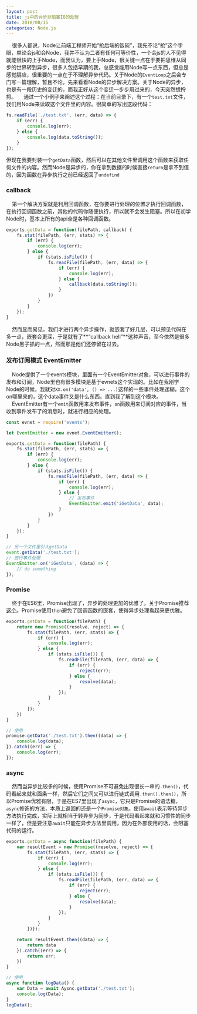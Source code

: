 ```yaml
---
layout: post
title: js中的异步非阻塞IO的处理
date: 2018/08/15
categories: Node.js
---
```

&#160;&#160;&#160;&#160;很多人都说，Node让前端工程师开始“抢后端的饭碗”，我先不论“抢”这个字眼，单论会js和会Node，我并不认为二者有任何可等价性，一个会js的人不见得就能很快的上手Node，而我认为，要上手Node，很关键一点在于要把思维从同步的世界转到异步，很多人包括早期的我，总感觉能用Node写一点东西，但总是感觉膈应，很重要的一点在于不理解异步代码。关于Node的`EventLoop`之后会专门写一篇理解，暂且不论，先来看看Node的异步解决方案。关于Node的异步，也是有一段历史的变迁的，而我正好从这个变迁一步步用过来的，今天突然想捋捋。
&#160;&#160;&#160;&#160;通过一个小例子来阐述这个过程：在当前目录下，有一个`test.txt`文件，我们用Node来读取这个文件里的内容。很简单的写出这段代码：

```js
fs.readFile('./test.txt', (err, data) => {
    if (err) {
        console.log(err);
    } else {
        console.log(data.toString());
    }
});
```

但现在我要封装一个`getData`函数，然后可以在其他文件里调用这个函数来获取任何文件的内容。然而Node是异步的，你在拿到数据的时候直接`return`是拿不到值的，因为函数在异步执行之前已经返回了`undefind`

### callback
&#160;&#160;&#160;&#160;第一个解决方案就是利用回调函数，在你要进行处理的位置才执行回调函数，在执行回调函数之前，其他的代码你随便执行，所以就不会发生阻塞。所以在初学Node时，基本上所有的api全是各种回调函数。

```js
exports.getData = function(filePath, callback) {
    fs.stat(filePath, (err, stats) => {
        if (err) {
            console.log(err);
        } else {
            if (stats.isFile()) {
                fs.readFile(filePath, (err, data) => {
                    if (err) {
                        console.log(err);
                    } else {
                        callback(data.toString());
                    }
                })
            }
        }
    });
}
```

&#160;&#160;&#160;&#160;然而显而易见，我们才进行两个异步操作，就嵌套了好几层，可以预见代码在多一点，嵌套会更深，于是就有了**“callback hell”**这种声音，至今依然是很多Node黑子抓的一点，然而那是他们还停留在过去。

### 发布订阅模式 EventEmitter
&#160;&#160;&#160;&#160;Node提供了一个events模块，里面有一个EventEmitter对象，可以进行事件的发布和订阅，Node里也有很多模块是基于evnets这个实现的。比如在我刚学Node的时候，我就对`XX.on('data', () => ...)`这样的一些事件处理迷糊，这个on哪里来的，这个data事件又是什么东西。直到我了解到这个模块。
&#160;&#160;&#160;&#160;EventEmitter有一个`emit`函数用来发布事件，`on`函数用来订阅对应的事件，当收到事件发布了的消息时，就进行相应的处理。

```js
const evnet = require('events');

let EventEmitter = new evnet.EventEmitter();

exports.getData = function(filePath) {
    fs.stat(filePath, (err, stats) => {
        if (err) {
            console.log(err);
        } else {
            if (stats.isFile()) {
                fs.readFile(filePath, (err, data) => {
                    if (err) {
                        console.log(err);
                    } else {
                        // 发布事件
                        EventEmitter.emit('iGetData', data);
                    }
                })
            }
        }
    });
}

// 另一个文件里引入getData
event.getData('./test.txt');
// 进行事件处理
EventEmitter.on('iGetData', (data) => {
    // do something
});
```

### Promise
&#160;&#160;&#160;&#160;终于在ES6里，Promise出现了，异步的处理更加的优雅了。关于Promise推荐[这个](http://liubin.org/promises-book/)。Promise使用`then`避免了回调函数的嵌套，使得异步处理看起来更优雅。

```js
exports.getData = function(filePath) {
    return new Promise((resolve, reject) => {
        fs.stat(filePath, (err, stats) => {
            if (err) {
                console.log(err);
            } else {
                if (stats.isFile()) {
                    fs.readFile(filePath, (err, data) => {
                        if (err) {
                            reject(err);
                        } else {
                            resolve(data);
                        }
                    });
                }
            }
        });
    })
}

// 使用
promise.getData('./test.txt').then((data) => {
    console.log(data);
}).catch((err) => {
    console.log(err);
});

```

### async
&#160;&#160;&#160;&#160;然而当异步比较多的时候，使用Promise不可避免出现很长一串的`.then()`，代码看起来就和面条一样，然后它们之间又可以进行链式调用`.then().then()`，所以Promise优雅有限，于是在ES7里出现了`async`，它只是Promise的语法糖，`async`修饰的方法，本质上返回的还是一个`Promise对象`。使用`await`表示等待异步方法执行完成，实际上就相当于转异步为同步，于是代码看起来就和习惯性的同步一样了，但是要注意`await`只能在异步方法里调用，因为在外部使用的话，会阻塞代码的运行。

```js
exports.getData = async function(filePath) {
    var resultEvent = new Promise((resolve, reject) => {
        fs.stat(filePath, (err, stats) => {
            if (err) {
                console.log(err);
            } else {
                if (stats.isFile()) {
                    fs.readFile(filePath, (err, data) => {
                        if (err) {
                            reject(err);
                        } else {
                            resolve(data);
                        }
                    });
                }
            }
        })});

    return resultEvent.then((data) => {
        return data
    }).catch((err) => {
        return err;
    })
}

// 使用
async function logData() {
    var Data = await Aysnc.getData('./test.txt');
    console.log(Data);
}
logData();
```



